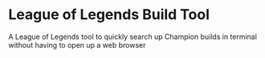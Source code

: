 # League of Legends Build Tool
A League of Legends tool to quickly search up Champion builds in terminal without having to open up a web browser
